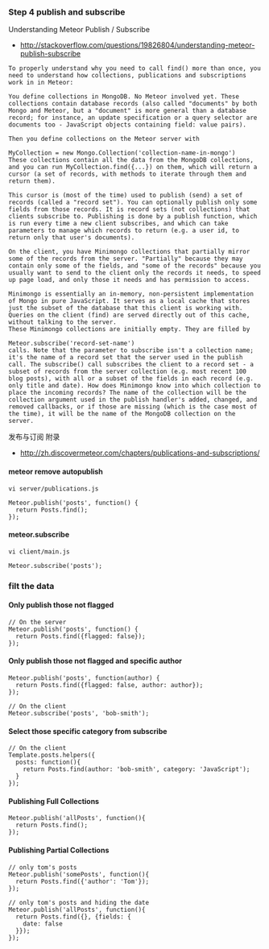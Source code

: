 
### Step 4 publish and subscribe

Understanding Meteor Publish / Subscribe
* http://stackoverflow.com/questions/19826804/understanding-meteor-publish-subscribe

```
To properly understand why you need to call find() more than once, you need to understand how collections, publications and subscriptions work in in Meteor:

You define collections in MongoDB. No Meteor involved yet. These collections contain database records (also called "documents" by both Mongo and Meteor, but a "document" is more general than a database record; for instance, an update specification or a query selector are documents too - JavaScript objects containing field: value pairs).

Then you define collections on the Meteor server with

MyCollection = new Mongo.Collection('collection-name-in-mongo')
These collections contain all the data from the MongoDB collections, and you can run MyCollection.find({...}) on them, which will return a cursor (a set of records, with methods to iterate through them and return them).

This cursor is (most of the time) used to publish (send) a set of records (called a "record set"). You can optionally publish only some fields from those records. It is record sets (not collections) that clients subscribe to. Publishing is done by a publish function, which is run every time a new client subscribes, and which can take parameters to manage which records to return (e.g. a user id, to return only that user's documents).

On the client, you have Minimongo collections that partially mirror some of the records from the server. "Partially" because they may contain only some of the fields, and "some of the records" because you usually want to send to the client only the records it needs, to speed up page load, and only those it needs and has permission to access.

Minimongo is essentially an in-memory, non-persistent implementation of Mongo in pure JavaScript. It serves as a local cache that stores just the subset of the database that this client is working with. Queries on the client (find) are served directly out of this cache, without talking to the server.
These Minimongo collections are initially empty. They are filled by

Meteor.subscribe('record-set-name')
calls. Note that the parameter to subscribe isn't a collection name; it's the name of a record set that the server used in the publish call. The subscribe() call subscribes the client to a record set - a subset of records from the server collection (e.g. most recent 100 blog posts), with all or a subset of the fields in each record (e.g. only title and date). How does Minimongo know into which collection to place the incoming records? The name of the collection will be the collection argument used in the publish handler's added, changed, and removed callbacks, or if those are missing (which is the case most of the time), it will be the name of the MongoDB collection on the server.
```

发布与订阅 附录
* http://zh.discovermeteor.com/chapters/publications-and-subscriptions/

#### meteor remove autopublish
	vi server/publications.js

	Meteor.publish('posts', function() {
	  return Posts.find();
	});

#### meteor.subscribe
	vi client/main.js

	Meteor.subscribe('posts');
	

### filt the data

#### Only publish those not flagged
	// On the server
	Meteor.publish('posts', function() {
	  return Posts.find({flagged: false}); 
	});

#### Only publish those not flagged and specific author
	Meteor.publish('posts', function(author) {
	  return Posts.find({flagged: false, author: author});
	});

	// On the client
	Meteor.subscribe('posts', 'bob-smith');

#### Select those specific category from subscribe
	// On the client
	Template.posts.helpers({
	  posts: function(){
	    return Posts.find(author: 'bob-smith', category: 'JavaScript');
	  }
	});

#### Publishing Full Collections

	Meteor.publish('allPosts', function(){
	  return Posts.find();
	});


#### Publishing Partial Collections
	// only tom's posts
	Meteor.publish('somePosts', function(){
	  return Posts.find({'author': 'Tom'});
	});

	// only tom's posts and hiding the date
	Meteor.publish('allPosts', function(){
	  return Posts.find({}, {fields: {
	    date: false
	  }});
	});




